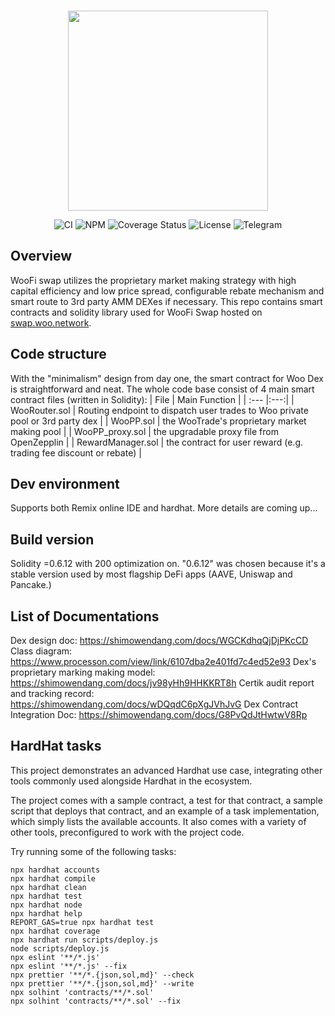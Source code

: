<br>
<p align="center"><img src="http://woofi.iamkun.com/_nuxt/img/8993400.png" width="320" /></p>

<div align="center">
  <a href="https://circleci.com/gh/dydxprotocol/workflows/solo/tree/master" style="text-decoration:none;">
    <img src="https://img.shields.io/circleci/project/github/dydxprotocol/solo.svg" alt='CI' />
  </a>
  <a href='https://www.npmjs.com/package/@dydxprotocol/solo' style="text-decoration:none;">
    <img src='https://img.shields.io/npm/v/@dydxprotocol/solo.svg' alt='NPM' />
  </a>
  <a href='https://coveralls.io/github/dydxprotocol/solo' style="text-decoration:none;">
    <img src='https://coveralls.io/repos/github/dydxprotocol/solo/badge.svg?t=toKMwT' alt='Coverage Status' />
  </a>
  <a href='https://github.com/dydxprotocol/solo/blob/master/LICENSE' style="text-decoration:none;">
    <img src='https://img.shields.io/github/license/dydxprotocol/protocol.svg?longCache=true' alt='License' />
  </a>
  <a href='https://t.me/joinchat/GBnMlBb9mQblQck2pThTgw' style="text-decoration:none;">
    <img src='https://img.shields.io/badge/chat-on%20telegram-9cf.svg?longCache=true' alt='Telegram' />
  </a>
</div>

>

## Overview
WooFi swap utilizes the proprietary market making strategy with high capital efficiency and low price spread, configurable rebate mechanism and smart route to 3rd party AMM DEXes if necessary. This repo contains smart contracts and solidity library used for WooFi Swap hosted on [swap.woo.network](https://swap.woo.network).

## Code structure
With the "minimalism" design from day one, the smart contract for Woo Dex is straightforward and neat. The whole code base consist of 4 main smart contract files (written in Solidity):
| File | Main Function |
| :--- |:---:|
| WooRouter.sol | Routing endpoint to dispatch user trades to Woo private pool or 3rd party dex |
| WooPP.sol | the WooTrade's proprietary market making pool |
| WooPP_proxy.sol | the upgradable proxy file from OpenZepplin |
| RewardManager.sol | the contract for user reward (e.g. trading fee discount or rebate) |

## Dev environment
Supports both Remix online IDE and hardhat. More details are coming up...

## Build version
Solidity =0.6.12 with 200 optimization on. "0.6.12" was chosen because it's a stable version used by most flagship DeFi apps (AAVE, Uniswap and Pancake.)

## List of Documentations
Dex design doc: https://shimowendang.com/docs/WGCKdhqQjDjPKcCD
Class diagram: https://www.processon.com/view/link/6107dba2e401fd7c4ed52e93
Dex's proprietary marking making model: https://shimowendang.com/docs/jv98yHh9HHKKRT8h
Certik audit report and tracking record: https://shimowendang.com/docs/wDQqdC6pXgJVhJvG
Dex Contract Integration Doc: https://shimowendang.com/docs/G8PvQdJtHwtwV8Rp

## HardHat tasks

This project demonstrates an advanced Hardhat use case, integrating other tools commonly used alongside Hardhat in the ecosystem.

The project comes with a sample contract, a test for that contract, a sample script that deploys that contract, and an example of a task implementation, which simply lists the available accounts. It also comes with a variety of other tools, preconfigured to work with the project code.

Try running some of the following tasks:

```shell
npx hardhat accounts
npx hardhat compile
npx hardhat clean
npx hardhat test
npx hardhat node
npx hardhat help
REPORT_GAS=true npx hardhat test
npx hardhat coverage
npx hardhat run scripts/deploy.js
node scripts/deploy.js
npx eslint '**/*.js'
npx eslint '**/*.js' --fix
npx prettier '**/*.{json,sol,md}' --check
npx prettier '**/*.{json,sol,md}' --write
npx solhint 'contracts/**/*.sol'
npx solhint 'contracts/**/*.sol' --fix
```
